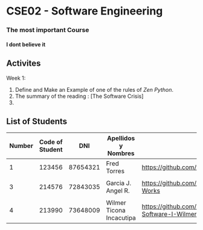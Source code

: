 # CSE02 -  Software Engineering 
### The most important Course
#### I dont believe it

## Activites
Week 1:
1. Define and Make an Example of one of the rules of *Zen Python*.
2. The summary of the reading : [The Software Crisis]
3. 
## List of Students
| Number | Code of Student | DNI | Apellidos y Nombres | Link Github|
| ------- | ------- | ------- | ------- | ------- |
| 1      | 123456   | 87654321 | Fred Torres |  https://github.com/frdtorres/Teaching2024 |
|        |          |          |        |      |
| 3      |214576    | 72843035 | Garcia J. Angel R. | https://github.com/AngelgarciaJ/Software-Eng._I-Course-Works |
|        |          |          |        |      |
| 4      |213990    | 73648009 | Wilmer Ticona Incacutipa| https://github.com/WilmerTiconaIncacutipaUnap/Engineering-Software-I-Wilmer |
